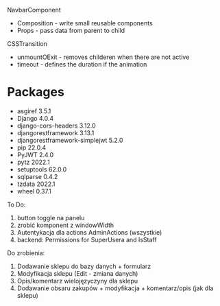 NavbarComponent

- Composition - write small reusable components
- Props - pass data from parent to child

CSSTransition

- unmountOExit - removes childeren when there are not active
- timeout - defines the duration if the animation

# Packages

- asgiref 3.5.1
- Django 4.0.4
- django-cors-headers 3.12.0
- djangorestframework 3.13.1
- djangorestframework-simplejwt 5.2.0
- pip 22.0.4
- PyJWT 2.4.0
- pytz 2022.1
- setuptools 62.0.0
- sqlparse 0.4.2
- tzdata 2022.1
- wheel 0.37.1

To Do:

1. button toggle na panelu
2. zrobić komponent z windowWidth
3. Autentykacja dla actions AdminActions (wszystkie)
4. backend: Permissions for SuperUsera and IsStaff

Do zrobienia:

1. Dodawanie sklepu do bazy danych + formularz
2. Modyfikacja sklepu (Edit - zmiana danych)
3. Opis/komentarz wielojęzyczyny dla sklepu
4. Dodawanie obsaru zakupów + modyfikacja + komentarz/opis (jak dla sklepu)
